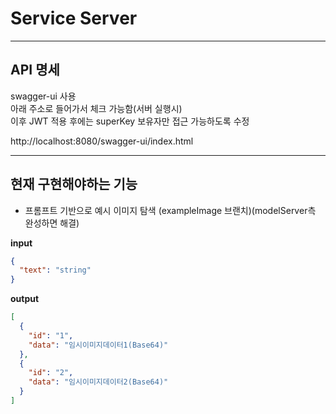 # Service Server

---

## API 명세

swagger-ui 사용  
아래 주소로 들어가서 체크 가능함(서버 실행시)  
이후 JWT 적용 후에는 superKey 보유자만 접근 가능하도록 수정  

http://localhost:8080/swagger-ui/index.html  

---

## 현재 구현해야하는 기능  
- 프롬프트 기반으로 예시 이미지 탐색 (exampleImage 브랜치)(modelServer측 완성하면 해결)










































**input**
```json
{
  "text": "string"
}
```
**output**
```json
[
  {
    "id": "1",
    "data": "임시이미지데이터1(Base64)"
  },
  {
    "id": "2",
    "data": "임시이미지데이터2(Base64)"
  }
]

```